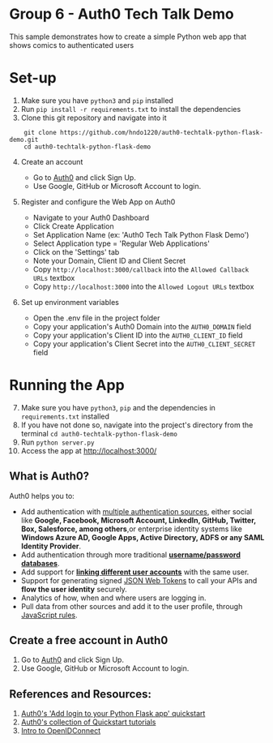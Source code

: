 # Group 6 - Auth0 Tech Talk Demo

This sample demonstrates how to create a simple Python web app that shows comics to
authenticated users

# Set-up
1. Make sure you have `python3` and `pip` installed
2. Run `pip install -r requirements.txt` to install the dependencies
3. Clone this git repository and navigate into it
```
    git clone https://github.com/hndo1220/auth0-techtalk-python-flask-demo.git
    cd auth0-techtalk-python-flask-demo
```
4. Create an account
    * Go to [Auth0](https://auth0.com) and click Sign Up.
    * Use Google, GitHub or Microsoft Account to login.

5. Register and configure the Web App on Auth0
    * Navigate to your Auth0 Dashboard
    * Click Create Application
    * Set Application Name (ex: 'Auth0 Tech Talk Python Flask Demo')
    * Select Application type = 'Regular Web Applications'
    * Click on the 'Settings' tab
    * Note your Domain, Client ID and Client Secret
    * Copy `http://localhost:3000/callback` into the `Allowed Callback URLs` textbox
    * Copy `http://localhost:3000` into the `Allowed Logout URLs` textbox

6. Set up environment variables
    * Open the .env file in the project folder
    * Copy your application's Auth0 Domain into the `AUTH0_DOMAIN` field
    * Copy your application's Client ID into the `AUTH0_CLIENT_ID` field
    * Copy your application's Client Secret into the `AUTH0_CLIENT_SECRET` field

# Running the App
7. Make sure you have `python3`, `pip` and the dependencies in `requirements.txt` installed
8. If you have not done so, navigate into the project's directory from the terminal 
`cd auth0-techtalk-python-flask-demo`
9. Run `python server.py`
10. Access the app at [http://localhost:3000/](http://localhost:3000/)

## What is Auth0?

Auth0 helps you to:

* Add authentication with [multiple authentication sources](https://auth0.com/docs/identityproviders),
either social like **Google, Facebook, Microsoft Account, LinkedIn, GitHub, Twitter, Box, Salesforce, among others**,or
enterprise identity systems like **Windows Azure AD, Google Apps, Active Directory, ADFS or any SAML Identity Provider**.
* Add authentication through more traditional **[username/password databases](https://docs.auth0.com/mysql-connection-tutorial)**.
* Add support for **[linking different user accounts](https://auth0.com/docs/link-accounts)** with the same user.
* Support for generating signed [JSON Web Tokens](https://auth0.com/docs/jwt) to call your APIs and
**flow the user identity** securely.
* Analytics of how, when and where users are logging in.
* Pull data from other sources and add it to the user profile, through [JavaScript rules](https://auth0.com/docs/rules).

## Create a free account in Auth0

1. Go to [Auth0](https://auth0.com) and click Sign Up.
2. Use Google, GitHub or Microsoft Account to login.

## References and Resources:
1. [Auth0's 'Add login to your Python Flask app' quickstart](https://auth0.com/docs/quickstart/webapp/python/interactive)
2. [Auth0's collection of Quickstart tutorials](https://auth0.com/docs/quickstarts)
3. [Intro to OpenIDConnect](https://auth0.com/resources/webinars/intro-openid-connect/thankyou)